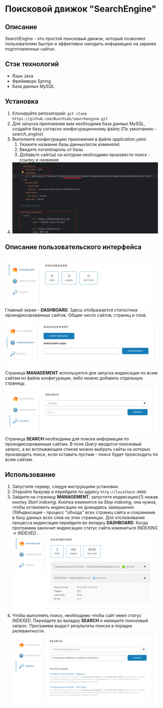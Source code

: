 
# Поисковой движок "SearchEngine"

## Описание
SearchEngine - это простой поисковый движок, который позволяет пользователям быстро 
и эффективно находить информацию на заранее подготовленных сайтах.

## Стэк технологий
- Язык Java
- Фреймворк Spring
- База данных MySQL

## Установка
1. Клонируйте репозиторий: `git clone https://github.com/Bunchiek/searchengine.git`
2. Для запуска приложения вам необходима база данных MySQL, 
создайте базу согласно конфигурационному файлу (По умолчанию - _search_engine_)
3. Выполните конфигурацию приложения в файле _application.yaml_. 
   1. Укажите название базы данных(если изменяли) 
   2. Введите логин\пароль от базы
   3. Добавьте сайт(ы) на котором необходимо произвести поиск - ссылку и название 
4. ![img.png](photos/img.png)

## Описание пользовательского интерфейса
![img_1.png](photos/img_1.png)
Главный экран - **DASHBOARD**. Здесь отображается статистика проиндексированных сайтов.
Общие число сайтов, страниц и слов.
![img_2.png](photos/img_2.png)
Страница **MANAGEMENT** используется для запуска индексации по всем сайтам из файла конфигурации, либо можно добавить отдельную страницу.
![img_3.png](photos/img_3.png)
Страница **SEARCH** необходима для поиска информации по проиндексированным сайтам. В поле _Query_ вводится поисковый запрос, 
а во всплывающем списке можно выбрать сайты на которых производить поиск, если оставить пустым - поиск будет происходить по всем сайтам.
## Использование
1. Запустите сервер, следуя инструкциям установки.
2. Откройте браузер и перейдите по адресу `http://localhost:8080`.
3. Зайдите на страницу **MANAGEMENT**, запустите индексацию(1) нажав кнопку _Start indexing_. Кнопка изменится на _Stop indexing_, 
она нужна, чтобы остановить индексацию не дожидаясь завершения.
(1)Индексация - процесс "обхода" всех страниц сайта и сохранение в базу данных всех слов на этих страницах.
Для отслеживания процесса индексации перейдите во вкладку **DASHBOARD**. Когда программа закончит индексацию статус сайта измениться _INDEXING -> INDEXED_ .
![img_4.png](photos/img_4.png)
4. Чтобы выполнять поиск, необходимо чтобы сайт имел статус _INDEXED_.
Перейдите во вкладку **SEARCH** и напишите поисковый запрос. Программа выдаст результаты поиска в порядке релевантности. 
![img_7.png](photos/img_7.png)


